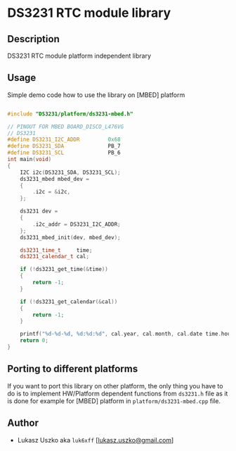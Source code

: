 # DS3231 RTC module library

## Description
DS3231 RTC module platform independent library

## Usage
Simple demo code how to use the library on [MBED] platform
```cpp

#include "DS3231/platform/ds3231-mbed.h"

// PINOUT FOR MBED BOARD_DISCO_L476VG
// DS3231
#define DS3231_I2C_ADDR         0x68
#define DS3231_SDA              PB_7
#define DS3231_SCL              PB_6
int main(void)
{
    I2C i2c(DS3231_SDA, DS3231_SCL);
    ds3231_mbed mbed_dev =
    {
        .i2c = &i2c,
    };

    ds3231 dev =
    {
        .i2c_addr = DS3231_I2C_ADDR;
    };
    ds3231_mbed_init(dev, mbed_dev);

    ds3231_time_t     time;
    ds3231_calendar_t cal;

    if (!ds3231_get_time(&time))
    {
        return -1;
    }

    if (!ds3231_get_calendar(&cal))
    {
        return -1;
    }

    printf("%d-%d-%d, %d:%d:%d", cal.year, cal.month, cal.date time.hours, time.minutes, time.seconds);
    return 0;
}
```

## Porting to different platforms
If you want to port this library on other platform, the only thing you have to do is to implement HW/Platform dependent functions from `ds3231.h` file as it is done for example for [MBED] platform in `platform/ds3231-mbed.cpp` file.


## Author
* Lukasz Uszko aka `luk6xff` [lukasz.uszko@gmail.com]